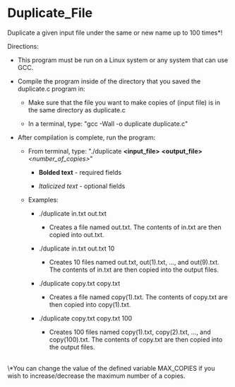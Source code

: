 # Duplicate_File
Duplicate a given input file under the same or new name up to 100 times*!

Directions:

- This program must be run on a Linux system or any system that can use GCC.

- Compile the program inside of the directory that you saved the duplicate.c program in:

  - Make sure that the file you want to make copies of (input file) is in the same directory as duplicate.c
  
  - In a terminal, type: "gcc -Wall -o duplicate duplicate.c"

- After compilation is complete, run the program:

  - From terminal, type: "./duplicate **<input_file>** **<output_file>** *<number_of_copies>*"
  
    - **Bolded text** - required fields
    
    - *Italicized text* - optional fields
    
  - Examples:
  
    - ./duplicate in.txt out.txt
    
      - Creates a file named out.txt. The contents of in.txt are then copied into out.txt.
      
    - ./duplicate in.txt out.txt 10
    
      - Creates 10 files named out.txt, out(1).txt, ..., and out(9).txt. The contents of in.txt are then copied into the output files.
      
    - ./duplicate copy.txt copy.txt
    
      - Creates a file named copy(1).txt. The contents of copy.txt are then copied into copy(1).txt.
      
    - ./duplicate copy.txt copy.txt 100
    
      - Creates 100 files named copy(1).txt, copy(2).txt, ..., and copy(100).txt. The contents of copy.txt are then copied into the output files.

<br />
\*You can change the value of the defined variable MAX_COPIES if you wish to increase/decrease the maximum number of a copies.
